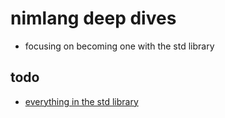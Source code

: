 # nimlang deep dives

- focusing on becoming one with the std library

## todo

- [everything in the std library](https://nim-lang.org/docs/lib.html)
